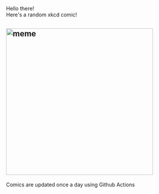 Hello there! <br>Here's a random xkcd comic!<br>
## <img src="https://imgs.xkcd.com/comics/bun_alert.png" alt="meme" width="400"/><br>
Comics are updated once a day using Github Actions